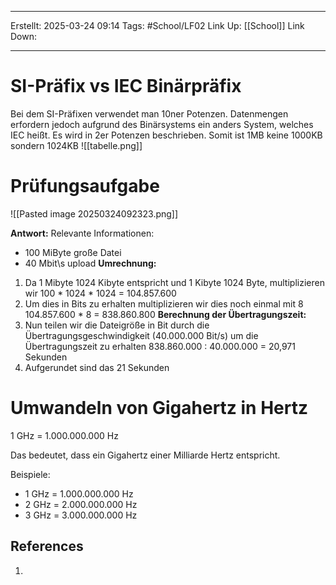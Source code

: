 
--- 
Erstellt: 2025-03-24    09:14 
Tags: #School/LF02 
Link Up: [[School]]
Link Down:

--- 
# SI-Präfix vs IEC Binärpräfix
Bei dem SI-Präfixen verwendet man 10ner Potenzen. Datenmengen erfordern jedoch aufgrund des Binärsystems ein anders System, welches IEC heißt. Es wird in 2er Potenzen beschrieben. Somit ist 1MB keine 1000KB sondern 1024KB
![[tabelle.png]]

# Prüfungsaufgabe
![[Pasted image 20250324092323.png]]

**Antwort:**
Relevante Informationen:
- 100 MiByte große Datei
- 40 Mbit\s upload
**Umrechnung:**
1. Da 1 Mibyte 1024 Kibyte entspricht und 1 Kibyte 1024 Byte, multiplizieren wir 
	100 * 1024 * 1024 = 104.857.600
2. Um dies in Bits zu erhalten multiplizieren wir dies noch einmal mit 8
	104.857.600 * 8 = 838.860.800
**Berechnung der Übertragungszeit:**
3. Nun teilen wir die Dateigröße in Bit durch die Übertragungsgeschwindigkeit (40.000.000 Bit/s) um die Übertragungszeit zu erhalten 
	838.860.000 : 40.000.000 = 20,971 Sekunden 
4. Aufgerundet sind das 21 Sekunden


# Umwandeln von Gigahertz in Hertz
1 GHz = 1.000.000.000 Hz

Das bedeutet, dass ein Gigahertz einer Milliarde Hertz entspricht.

Beispiele:
- 1 GHz = 1.000.000.000 Hz
- 2 GHz = 2.000.000.000 Hz
- 3 GHz = 3.000.000.000 Hz

## References
1. 
